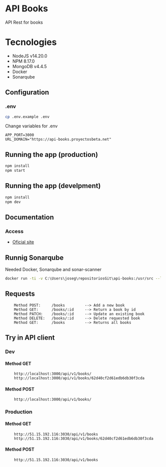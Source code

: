 # API Books
API Rest for books

# Tecnologies

* NodeJS v14.20.0
* NPM 8.17.0
* MongoDB v4.4.5
* Docker
* Sonarqube

## Configuration

### .env

```bash
cp .env.example .env
```

Change variables for .env

```
APP_PORT=3000
URL_DOMAIN="https://api-books.proyectosbeta.net"
```

## Running the app (production)

```bash
npm install
npm start
```

## Running the app (develpment)

```bash
npm install
npm dev
```

## Documentation

### Access

- [Oficial site](http://localhost:3000/api/v1/docs)

## Runnig Sonarqube

Needed Docker, Sonarqube and sonar-scanner

```bash
docker run -ti -v C:\Users\joseg\repositoriosGit\api-books:/usr/src --link sonarqube newtmitch/sonar-scanner
```

## Requests

```text
    Method POST:     /books         --> Add a new book
    Method GET:      /books/:id     --> Return a book by id
    Method PATCH:    /books/:id     --> Update an existing book
    Method DELETE:   /books/:id     --> Delete requested book
    Method GET:      /books         --> Returns all books
```

## Try in API client

### Dev

#### Method GET

```text
    http://localhost:3000/api/v1/books/
    http://localhost:3000/api/v1/books/62d40cf2d61edb6db30f3cda
```

#### Method POST

```text
    http://localhost:3000/api/v1/books/
```

### Production

#### Method GET

```text
    http://51.15.192.116:3030/api/v1/books
    http://51.15.192.116:3030/api/v1/books/62d40cf2d61edb6db30f3cda
```

#### Method POST

```text
    http://51.15.192.116:3030/api/v1/books
```

